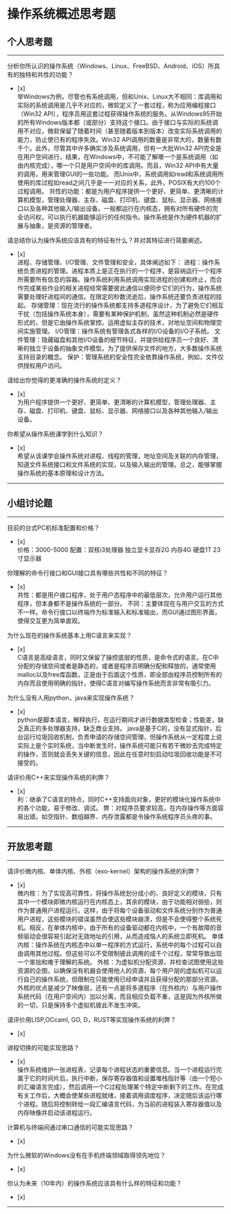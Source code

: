 # 操作系统概述思考题

## 个人思考题

---

分析你所认识的操作系统（Windows、Linux、FreeBSD、Android、iOS）所具有的独特和共性的功能？
- [x]  
举Windows为例，尽管也有系统调用，但和Unix、Linux大不相同：库调用和实际的系统调用是几乎不对应的，微软定义了一套过程，称为应用编程接口（Win32 API），程序员用这套过程获得操作系统的服务。从Windows95开始的所有Windows版本都（或部分）支持这个接口。由于接口与实际的系统调用不对应，微软保留了随着时间（甚至随着版本到版本）改变实际系统调用的能力，防止使已有的程序失效。Win32 API调用的数量是非常大的，数量有数千个。此外，尽管其中许多确实涉及系统调用，但有一大批Win32 API完全是在用户空间进行，结果，在Windows中，不可能了解哪一个是系统调用（如由内核完成），哪一个只是用户空间中的库调用。而且，Win32 API中有大量的调用，用来管理GUI的一些功能。    而Unix中，系统调用如read和系统调用所使用的库过程如read之间几乎是一一对应的关系，此外，POSIX有大约100个过程调用。
共性的功能：都是为用户程序提供一个更好、更简单、更清晰的计算机模型，管理处理器、主存、磁盘、打印机、键盘、鼠标、显示器、网络接口以及各种其他输入/输出设备。一般都运行在内核态，拥有对所有硬件的完全访问权，可以执行机器能够运行的任何指令。操作系统是作为硬件机器的扩展与抽象，是资源的管理者。
>  

请总结你认为操作系统应该具有的特征有什么？并对其特征进行简要阐述。
- [x]  
进程、存储管理、I/O管理、文件管理和安全，具体阐述如下：
进程：操作系统负责进程的管理。进程本质上是正在执行的一个程序，是容纳运行一个程序所需要所有信息的容器。操作系统利用系统调用实现进程的创建和终止，而合作完成某些作业的相关进程经常需要彼此通信以便同步它们的行为，操作系统需要处理好进程间的通信。在限定的秒数流逝后，操作系统还要负责进程的挂起。
存储管理：现在流行的操作系统都支持多道程序设计，为了避免它们相互干扰（包括操作系统本身），需要有某种保护机制，虽然这种机制必然是硬件形式的，但是它由操作系统掌控。运用虚拟主存的技术，对地址空间和物理空间实施管理。
I/O管理：操作系统有管理各式各样的I/O设备的I/O子系统。
文件管理：隐藏磁盘和其他I/O设备的细节特征，并提供给程序员一个良好、清晰的独立于设备的抽象文件模型。为了提供保存文件的地方，大多数操作系统支持目录的概念。
保护：管理系统的安全性完全依靠操作系统，例如，文件仅供授权用户访问。
>   

请给出你觉得的更准确的操作系统的定义？
- [x]  
为用户程序提供一个更好、更简单、更清晰的计算机模型，管理处理器、主存、磁盘、打印机、键盘、鼠标、显示器、网络接口以及各种其他输入/输出设备。
>   

你希望从操作系统课学到什么知识？
- [x]  
希望从该课学会操作系统对进程、线程的管理，地址空间及关联的内存管理，知道文件系统接口和文件系统的实现，以及输入输出的管理。总之，能够掌握操作系统的基本原理和设计方法。
>   

---

## 小组讨论题

---

目前的台式PC机标准配置和价格？
- [x]  
价格：3000-5000
配置：双核i3处理器  独立显卡显存2G  内存4G 硬盘1T  23寸显示器
> 

你理解的命令行接口和GUI接口具有哪些共性和不同的特征？
- [x]  
共性：都是用户接口程序，处于用户态程序中的最低层次，允许用户运行其他程序，但本身都不是操作系统的一部分。
不同：主要体现在与用户交互的方式不一样。命令行接口以终端作为标准输入和标准输出，而GUI通过图形界面，使得交互更为简单直观。
> 

为什么现在的操作系统基本上用C语言来实现？
- [x]  
C语言是高级语言，同时又保留了操控底层的性质，是命令式的语言。在C中分配的存储空间或者是静态的，或者是程序员明确分配和释放的，通常使用malloc以及free库函数，正是由于后面这个性质，即全部由程序员控制所有的内存而且使用明确的指针，使得C语言对编写操作系统而言非常有吸引力。
>  

为什么没有人用python，java来实现操作系统？
- [x]  
python是脚本语言，解释执行，在运行期间才进行数据类型检查；性能差，缺乏真正的多处理器支持，缺乏商业支持。
java是基于C的，没有显式指针，后台运行垃圾回收机制，负责申请的存储空间管理，但操作系统从一定程度上说实际上是个实时系统，当中断发生时，操作系统可能只有若干微妙去完成特定的操作，否则就会丢失关键的信息，因此在任意时刻启动垃圾回收功能是不可接受的。
>  

请评价用C++来实现操作系统的利弊？
- [x]  
利：继承了C语言的特点，同时C++支持面向对象，更好的模块化操作系统中的各个功能，易于修改、调试。
弊：对程序员要求较高，在内存操作等方面容易出错。如空指针、数组越界、内存泄露都是令操作系统程序员头疼的事。
>  

---

## 开放思考题

---

请评价微内核、单体内核、外核（exo-kernel）架构的操作系统的利弊？
- [x]  
微内核：为了实现高可靠性，将操作系统划分成小的、良好定义的模块，只有其中一个模块即微内核运行在内核态上，其余的模块，由于功能相对弱些，则作为普通用户进程运行。这样，由于将每个设备驱动和文件系统分别作为普通用户进程，这些模块的错误虽然会使这些模块崩溃，但是不会使得整个系统死机。相反，在单体内核中，由于所有的设备驱动都在内核中，一个有故障的音频驱动会很容易引起对无效地址的引用，从而造成恼人的系统立即死机。
单体内核：操作系统在内核态中以单一程序的方式运行，系统中的每个过程可以自由调用其他过程。但这些可以不受限制彼此调用的成千个过程，常常导致出现一个笨拙和难于理解的系统。
外核：为虚拟机分配资源，并检查试图使用这些资源的企图，以确保没有机器会使用他人的资源，每个用户层的虚拟机可以运行自己的操作系统，但限制在只能使用已经申请并且获得分配的那部分资源。外核的优点是减少了映像层，还有一点是将多道程序（在外核内）与用户操作系统代码（在用户空间内）加以分离，而且相应负载不重，这是因为外核所做的一切，只是保持多个虚拟机彼此不发生冲突。
>  

请评价用LISP,OCcaml, GO, D，RUST等实现操作系统的利弊？
- [x]  

>  

进程切换的可能实现思路？
- [x]  
操作系统维护一张进程表，记录每个进程状态的重要信息。当一个进程运行完属于它的时间片后，执行中断，保存寄存器值和设置堆栈指针等（由一个短小的汇编语言完成），然后调用一个C过程处理某个特定中断剩下的工作。在完成有关工作后，大概会使某些进程就绪，接着调用调度程序，决定随后该运行哪个进程。随后将控制转给一段汇编语言代码，为当前的进程装入寄存器值以及内存映像并启动该进程运行。
>  

计算机与终端间通过串口通信的可能实现思路？
- [x]  

>  

为什么微软的Windows没有在手机终端领域取得领先地位？
- [x]  

>  

你认为未来（10年内）的操作系统应该具有什么样的特征和功能？
- [x]  

>  

---
